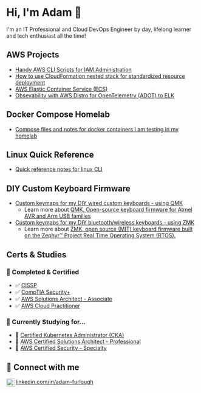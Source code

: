 # Hi, I'm Adam 👋

I'm an IT Professional and Cloud DevOps Engineer by day, lifelong learner and tech enthusiast all the time!

## AWS Projects

- [Handy AWS CLI Scripts for IAM Administration](https://github.com/AdamFurlough/cloud-engineering-projects/tree/main/aws-cli-bash-scripts)
- [How to use CloudFormation nested stack for standardized resource deployment](https://github.com/AdamFurlough/cloud-engineering-projects/blob/main/cloudformation/NestedStackTemplates/IAMRole.yaml)
- [AWS Elastic Container Service (ECS)](https://github.com/AdamFurlough/cloud-engineering-projects/tree/main/ecs)
- [Obsevability with AWS Distro for OpenTelemetry (ADOT) to ELK](https://github.com/AdamFurlough/cloud-engineering-projects/tree/main/observability-project)

## Docker Compose Homelab

- [Compose files and notes for docker containers I am testing in my homelab](https://github.com/AdamFurlough/docker)

## Linux Quick Reference

- [Quick reference notes for linux CLI](https://github.com/AdamFurlough/linux)

## DIY Custom Keyboard Firmware

- [Custom keymaps for my DIY wired custom keyboards - using QMK](https://github.com/AdamFurlough/keyboards/tree/main/qmk/corne) 
    - Learn more about [QMK, Open-source keyboard firmware for Atmel AVR and Arm USB families](https://docs.qmk.fm/)
- [Custom keymaps for my DIY bluetooth/wireless keyboards - using ZMK](https://github.com/AdamFurlough/keyboards/tree/main/zmk) 
    - Learn more about [ZMK, open source (MIT) keyboard firmware built on the Zephyr™ Project Real Time Operating System (RTOS).](https://zmk.dev/docs)

## Certs & Studies

### 📜 Completed & Certified 

- ✅ [CISSP](https://www.credly.com/badges/f680b712-1e9a-4ab1-ad8a-7bba45bcc0a8/public_url)
- ✅ [CompTIA Security+](https://www.credly.com/badges/b967d84c-8a02-455e-b2df-993de4c08d0b/public_url)
- ✅ [AWS Solutions Architect - Associate](https://www.credly.com/badges/db742e40-9b74-4a8e-a27a-313307f002bb/-public_url)
- ✅ [AWS Cloud Practitioner](https://www.credly.com/badges/efdad192-f462-4d25-ade3-640d11e060e7/public_url)

### 📝 Currently Studying for...

- 🔳 [Certified Kubernetes Administrator (CKA)](https://training.linuxfoundation.org/certification/-certified-kubernetes-administrator-cka/)
- 🔳 [AWS Certified Solutions Architect - Professional](https://aws.amazon.com/certification/-certified-solutions-architect-professional/)
- 🔳 [AWS Certified Security - Specialty](https://aws.amazon.com/certification/certified-security-specialty/)

## 🔗 Connect with me

[<img align="left" alt="Connect with Adam Furlough on LinkedIn" width="22px" src="https://cdn.jsdelivr.net/gh/homarr-labs/dashboard-icons/svg/linkedin.svg" />][linkedin] [linkedin.com/in/adam-furlough](https://linkedin.com/in/adam-furlough)

[linkedin]: https://linkedin.com/in/adam-furlough
<!--
[youtube]: https://www.youtube.com/c/adam-furlough
-->
